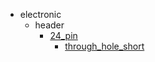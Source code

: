 * electronic
  * header
    * [24_pin](electronic/header/24_pin)
      * [through_hole_short](electronic/header/24_pin/through_hole_short)
